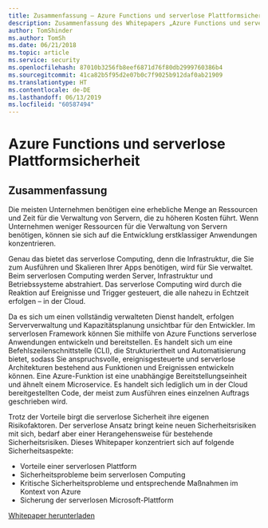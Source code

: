 ```yaml
---
title: Zusammenfassung – Azure Functions und serverlose Plattformsicherheit
description: Zusammenfassung des Whitepapers „Azure Functions und serverlose Plattformsicherheit“.
author: TomShinder
ms.author: TomSh
ms.date: 06/21/2018
ms.topic: article
ms.service: security
ms.openlocfilehash: 87010b3256fb8eef6871d76f80db2999760386b4
ms.sourcegitcommit: 41ca82b5f95d2e07b0c7f9025b912daf0ab21909
ms.translationtype: HT
ms.contentlocale: de-DE
ms.lasthandoff: 06/13/2019
ms.locfileid: "60587494"
---
```

# <a name="azure-functions-and-serverless-platform-security"></a>Azure Functions und serverlose Plattformsicherheit
## <a name="abstract"></a>Zusammenfassung
Die meisten Unternehmen benötigen eine erhebliche Menge an Ressourcen und Zeit für die Verwaltung von Servern, die zu höheren Kosten führt. Wenn Unternehmen weniger Ressourcen für die Verwaltung von Servern benötigen, können sie sich auf die Entwicklung erstklassiger Anwendungen konzentrieren.  

Genau das bietet das serverlose Computing, denn die Infrastruktur, die Sie zum Ausführen und Skalieren Ihrer Apps benötigen, wird für Sie verwaltet. Beim serverlosen Computing werden Server, Infrastruktur und Betriebssysteme abstrahiert. Das serverlose Computing wird durch die Reaktion auf Ereignisse und Trigger gesteuert, die alle nahezu in Echtzeit erfolgen – in der Cloud. 

Da es sich um einen vollständig verwalteten Dienst handelt, erfolgen Serververwaltung und Kapazitätsplanung unsichtbar für den Entwickler. Im serverlosen Framework können Sie mithilfe von Azure Functions serverlose Anwendungen entwickeln und bereitstellen. Es handelt sich um eine Befehlszeilenschnittstelle (CLI), die Strukturiertheit und Automatisierung bietet, sodass Sie anspruchsvolle, ereignisgesteuerte und serverlose Architekturen bestehend aus Funktionen und Ereignissen entwickeln können. Eine Azure-Funktion ist eine unabhängige Bereitstellungseinheit und ähnelt einem Microservice. Es handelt sich lediglich um in der Cloud bereitgestellten Code, der meist zum Ausführen eines einzelnen Auftrags geschrieben wird.

Trotz der Vorteile birgt die serverlose Sicherheit ihre eigenen Risikofaktoren. Der serverlose Ansatz bringt keine neuen Sicherheitsrisiken mit sich, bedarf aber einer Herangehensweise für bestehende Sicherheitsrisiken. Dieses Whitepaper konzentriert sich auf folgende Sicherheitsaspekte: 
* Vorteile einer serverlosen Plattform
* Sicherheitsprobleme beim serverlosen Computing
* Kritische Sicherheitsprobleme und entsprechende Maßnahmen im Kontext von Azure
* Sicherung der serverlosen Microsoft-Plattform

[Whitepaper herunterladen](https://azure.microsoft.com/mediahandler/files/resourcefiles/azure-functions-serverless-platform-security/Microsoft%20Serverless%20Platform.pdf)

